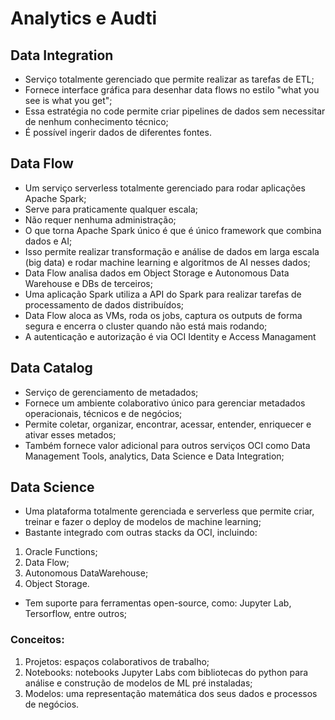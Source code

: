 # Analytics e Audti

## Data Integration

- Serviço totalmente gerenciado que permite realizar as tarefas de ETL;
- Fornece interface gráfica para desenhar data flows no estilo "what you see is what you get";
- Essa estratégia no code permite criar pipelines de dados sem necessitar de nenhum conhecimento técnico;
- É possível ingerir dados de diferentes fontes.

## Data Flow

- Um serviço serverless totalmente gerenciado para rodar aplicações Apache Spark;
- Serve para praticamente qualquer escala;
- Não requer nenhuma administração;
- O que torna Apache Spark único é que é único framework que combina dados e AI;
- Isso permite realizar transformação e análise de dados em larga escala (big data) e rodar machine learning e algoritmos de AI nesses dados;
- Data Flow analisa dados em Object Storage e Autonomous Data Warehouse e DBs de terceiros;
- Uma aplicação Spark utiliza a API do Spark para realizar tarefas de processamento de dados distribuídos;
- Data Flow aloca as VMs, roda os jobs, captura os outputs de forma segura e encerra o cluster quando não está mais rodando;
- A autenticação e autorização é via OCI Identity e Access Managament


## Data Catalog

- Serviço de gerenciamento de metadados;
- Fornece um ambiente colaborativo único para gerenciar metadados operacionais, técnicos e de negócios;
- Permite coletar, organizar, encontrar, acessar, entender, enriquecer e ativar esses metados;
- Também fornece valor adicional para outros serviços OCI como Data Management Tools, analytics, Data Science e Data Integration;

## Data Science

- Uma plataforma totalmente gerenciada e serverless que permite criar, treinar e fazer o deploy de modelos de machine learning;
- Bastante integrado com outras stacks da OCI, incluindo:
1. Oracle Functions;
2. Data Flow;
3. Autonomous DataWarehouse;
4. Object Storage.

- Tem suporte para ferramentas open-source, como: Jupyter Lab, Tersorflow, entre outros;

### Conceitos:

1. Projetos: espaços colaborativos de trabalho;
2. Notebooks: notebooks Jupyter Labs com bibliotecas do python para análise e construção de modelos de ML pré instaladas;  
3. Modelos: uma representação matemática dos seus dados e processos de negócios.

